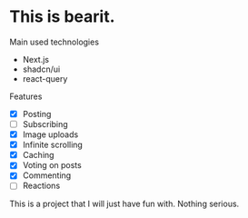 # This is bearit. 

Main used technologies
 - Next.js
 - shadcn/ui
 - react-query

Features
 - [x] Posting
 - [ ] Subscribing
 - [x] Image uploads
 - [x] Infinite scrolling
 - [x] Caching
 - [x] Voting on posts
 - [x] Commenting
 - [ ] Reactions

This is a project that I will just have fun with. Nothing serious.
